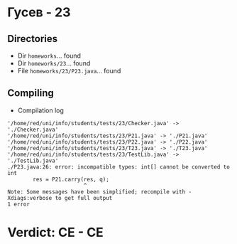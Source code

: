 # Гусев - 23
## Directories
- Dir `homeworks`... found
- Dir `homeworks/23`... found
- File `homeworks/23/P23.java`... found
## Compiling
- Compilation log
```
'/home/red/uni/info/students/tests/23/Checker.java' -> './Checker.java'
'/home/red/uni/info/students/tests/23/P21.java' -> './P21.java'
'/home/red/uni/info/students/tests/23/P22.java' -> './P22.java'
'/home/red/uni/info/students/tests/23/T23.java' -> './T23.java'
'/home/red/uni/info/students/tests/23/TestLib.java' -> './TestLib.java'
./P23.java:26: error: incompatible types: int[] cannot be converted to int
		res = P21.carry(res, q);
		                ^
Note: Some messages have been simplified; recompile with -Xdiags:verbose to get full output
1 error

```
# Verdict: **CE** - CE
